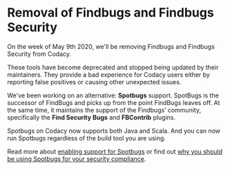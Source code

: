 # Removal of Findbugs and Findbugs Security

On the week of May 9th 2020, we'll be removing Findbugs and Findbugs Security from Codacy.

These tools have become deprecated and stopped being updated by their maintainers. They provide a bad experience for Codacy users either by reporting false positives or causing other unexpected issues.

We've been working on an alternative: **Spotbugs** support. SpotBugs is the successor of FindBugs and picks up from the point FindBugs leaves off. At the same time, it maintains the support of the Findbugs’ community, specifically the **Find Security Bugs** and **FBContrib** plugins.

Spotbugs on Codacy now supports both Java and Scala. And you can now run Spotbugs regardless of the build tool you are using.

Read more about [enabling support for Spotbugs](/hc/en-us/articles/360023916013) or find out [why you should be using Spotbugs for your security compliance](https://blog.codacy.com/further-enterprise-security-analysis-for-scala/).
